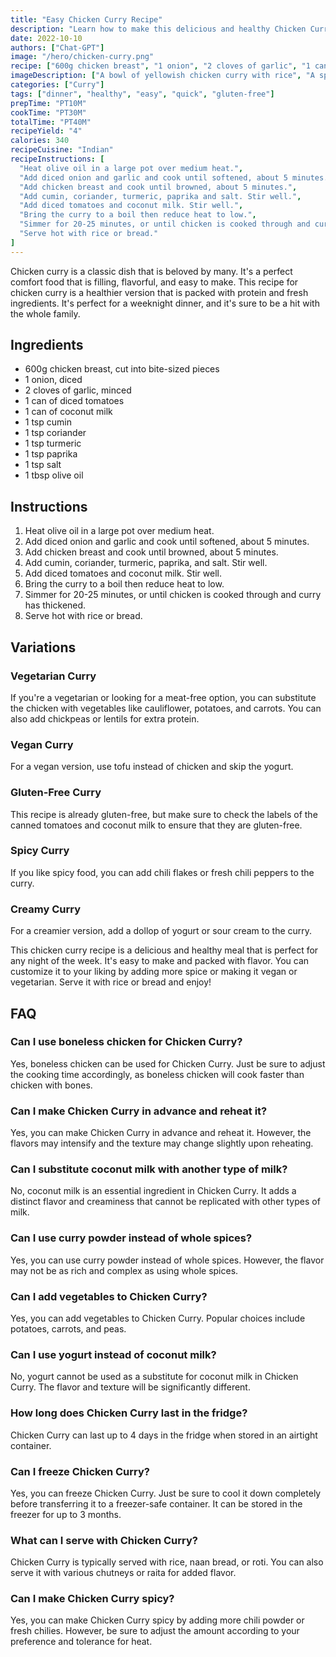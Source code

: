 ```yaml
---
title: "Easy Chicken Curry Recipe"
description: "Learn how to make this delicious and healthy Chicken Curry recipe that is perfect for dinner any night of the week!"
date: 2022-10-10
authors: ["Chat-GPT"]
image: "/hero/chicken-curry.png"
recipe: ["600g chicken breast", "1 onion", "2 cloves of garlic", "1 can of diced tomatoes", "1 can of coconut milk", "1 tsp cumin", "1 tsp coriander", "1 tsp turmeric", "1 tsp paprika", "1 tsp salt", "1 tbsp olive oil"]
imageDescription: ["A bowl of yellowish chicken curry with rice", "A spoon with chicken curry on it", "A plate with chicken curry and bread", "A pot with curry being made"]
categories: ["Curry"]
tags: ["dinner", "healthy", "easy", "quick", "gluten-free"]
prepTime: "PT10M"
cookTime: "PT30M"
totalTime: "PT40M"
recipeYield: "4"
calories: 340
recipeCuisine: "Indian"
recipeInstructions: [
  "Heat olive oil in a large pot over medium heat.",
  "Add diced onion and garlic and cook until softened, about 5 minutes.",
  "Add chicken breast and cook until browned, about 5 minutes.",
  "Add cumin, coriander, turmeric, paprika and salt. Stir well.",
  "Add diced tomatoes and coconut milk. Stir well.",
  "Bring the curry to a boil then reduce heat to low.",
  "Simmer for 20-25 minutes, or until chicken is cooked through and curry has thickened.",
  "Serve hot with rice or bread."
]
---
```


Chicken curry is a classic dish that is beloved by many. It's a perfect comfort food that is filling, flavorful, and easy to make. This recipe for chicken curry is a healthier version that is packed with protein and fresh ingredients. It's perfect for a weeknight dinner, and it's sure to be a hit with the whole family.

## Ingredients

- 600g chicken breast, cut into bite-sized pieces
- 1 onion, diced
- 2 cloves of garlic, minced
- 1 can of diced tomatoes
- 1 can of coconut milk
- 1 tsp cumin
- 1 tsp coriander
- 1 tsp turmeric
- 1 tsp paprika
- 1 tsp salt
- 1 tbsp olive oil

## Instructions

1. Heat olive oil in a large pot over medium heat.
2. Add diced onion and garlic and cook until softened, about 5 minutes.
3. Add chicken breast and cook until browned, about 5 minutes.
4. Add cumin, coriander, turmeric, paprika, and salt. Stir well.
5. Add diced tomatoes and coconut milk. Stir well.
6. Bring the curry to a boil then reduce heat to low.
7. Simmer for 20-25 minutes, or until chicken is cooked through and curry has thickened.
8. Serve hot with rice or bread.

## Variations

### Vegetarian Curry

If you're a vegetarian or looking for a meat-free option, you can substitute the chicken with vegetables like cauliflower, potatoes, and carrots. You can also add chickpeas or lentils for extra protein.

### Vegan Curry

For a vegan version, use tofu instead of chicken and skip the yogurt.

### Gluten-Free Curry

This recipe is already gluten-free, but make sure to check the labels of the canned tomatoes and coconut milk to ensure that they are gluten-free.

### Spicy Curry

If you like spicy food, you can add chili flakes or fresh chili peppers to the curry.

### Creamy Curry

For a creamier version, add a dollop of yogurt or sour cream to the curry.

This chicken curry recipe is a delicious and healthy meal that is perfect for any night of the week. It's easy to make and packed with flavor. You can customize it to your liking by adding more spice or making it vegan or vegetarian. Serve it with rice or bread and enjoy!

## FAQ

### Can I use boneless chicken for Chicken Curry?

Yes, boneless chicken can be used for Chicken Curry. Just be sure to adjust the cooking time accordingly, as boneless chicken will cook faster than chicken with bones.

### Can I make Chicken Curry in advance and reheat it?

Yes, you can make Chicken Curry in advance and reheat it. However, the flavors may intensify and the texture may change slightly upon reheating.

### Can I substitute coconut milk with another type of milk?

No, coconut milk is an essential ingredient in Chicken Curry. It adds a distinct flavor and creaminess that cannot be replicated with other types of milk.

### Can I use curry powder instead of whole spices?

Yes, you can use curry powder instead of whole spices. However, the flavor may not be as rich and complex as using whole spices.

### Can I add vegetables to Chicken Curry?

Yes, you can add vegetables to Chicken Curry. Popular choices include potatoes, carrots, and peas.

### Can I use yogurt instead of coconut milk?

No, yogurt cannot be used as a substitute for coconut milk in Chicken Curry. The flavor and texture will be significantly different.

### How long does Chicken Curry last in the fridge?

Chicken Curry can last up to 4 days in the fridge when stored in an airtight container.

### Can I freeze Chicken Curry?

Yes, you can freeze Chicken Curry. Just be sure to cool it down completely before transferring it to a freezer-safe container. It can be stored in the freezer for up to 3 months.

### What can I serve with Chicken Curry?

Chicken Curry is typically served with rice, naan bread, or roti. You can also serve it with various chutneys or raita for added flavor.

### Can I make Chicken Curry spicy?

Yes, you can make Chicken Curry spicy by adding more chili powder or fresh chilies. However, be sure to adjust the amount according to your preference and tolerance for heat.